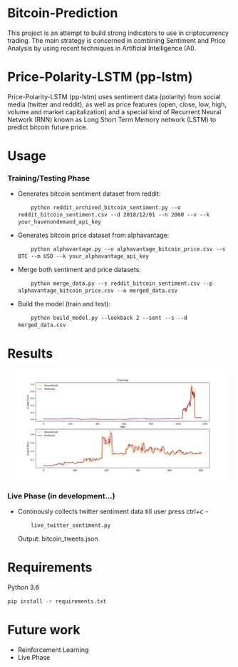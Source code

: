# Bitcoin-Prediction 

This project is an attempt to build strong indicators to use in criptocurrency trading. The main strategy is concerned in combining Sentiment and Price Analysis by using recent techniques in Artificial Intelligence (AI).

# Price-Polarity-LSTM (pp-lstm)

Price-Polarity-LSTM (pp-lstm) uses sentiment data (polarity) from social media (twitter and reddit), as well as price features (open, close, low, high, volume and market capitalization) and a special kind of Recurrent Neural Network (RNN) known as Long Short Term Memory network (LSTM) to predict bitcoin future price.

# Usage
### Training/Testing Phase

* Generates bitcoin sentiment dataset from reddit: 
    ```
        python reddit_archived_bitcoin_sentiment.py --o reddit_bitcoin_sentiment.csv --d 2018/12/01 --n 2000 --v --k your_havenondemand_api_key
    ```
* Generates bitcoin price dataset from alphavantage: 
    ```
        python alphavantage.py --o alphavantage_bitcoin_price.csv --s BTC --m USD --k your_alphavantage_api_key
    ```
* Merge both sentiment and price datasets: 
    ```
        python merge_data.py --s reddit_bitcoin_sentiment.csv --p alphavantage_bitcoin_price.csv --o merged_data.csv
    ```
* Build the model (train and test):
    ```
        python build_model.py --lookback 2 --sent --s --d merged_data.csv
    ```

# Results

![Results](pp-lstm/ex1.png)

### Live Phase (in development...)
* Continously collects twitter sentiment data till user press ctrl+c - 
    ```
        live_twitter_sentiment.py 
    ``` 
    Output: bitcoin_tweets.json 

# Requirements
Python 3.6

```bash
pip install -r requirements.txt
```

# Future work

* Reinforcement Learning
* Live Phase 